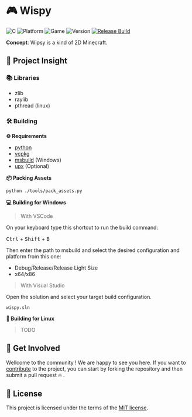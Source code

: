 # 🎮 Wispy

![C](https://img.shields.io/github/languages/top/julesgrc0/wispy?label=C%20🔥) ![Platform](https://img.shields.io/badge/Platform-Windows%20|%20Linux%20🌐-purple) ![Game](https://img.shields.io/badge/Game-Wispy%20🎮-green) ![Version](https://shields.io/github/v/release/julesgrc0/wispy?label=Version&color=lightblue) [![Release Build](https://github.com/julesgrc0/wispy/actions/workflows/release.yml/badge.svg)](https://github.com/julesgrc0/wispy/actions/workflows/release.yml)


**Concept**: Wipsy is a kind of 2D Minecraft.

## 🚀 Project Insight

### 📚 Libraries

- zlib   
- raylib 
- pthread (linux)

### 🛠 Building 

**⚙ Requirements**

- [python](https://www.python.org/downloads/)
- [vcpkg](https://github.com/microsoft/vcpkg.git)
- [msbuild](https://visualstudio.microsoft.com/fr/downloads/) (Windows)
- [upx](https://github.com/upx/upx) (Optional)

**📦 Packing Assets**

```bash
python ./tools/pack_assets.py
```

**💻 Building for Windows**

> With VSCode

On your keyboard type this shortcut to run the build command:

<kbd>Ctrl</kbd> + <kbd>Shift</kbd> + <kbd>B</kbd>

Then enter the path to msbuild and select the desired configuration and platform from this one:

- Debug/Release/Release Light Size
- x64/x86

> With Visual Studio

Open the solution and select your target build configuration.

```
wispy.sln
```

**🚧 Building for Linux**

> TODO

## 🤝 Get Involved

Wellcome to the community ! We are happy to see you here. If you want to [contribute](CONTRIBUTING.md) to the project, you can start by forking the repository and then submit a pull request 🔥 .

## 📃 License

This project is licensed under the terms of the [MIT license](LICENSE).
